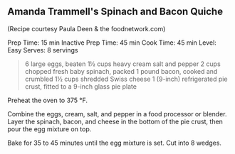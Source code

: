 ## Amanda Trammell's Spinach and Bacon Quiche

(Recipe courtesy Paula Deen & the foodnetwork.com)

Prep Time: 15 min
Inactive Prep Time: 45 min
Cook Time: 45 min
Level: Easy
Serves: 8 servings

> 6 large eggs, beaten
> 1½ cups heavy cream
> salt and pepper
> 2 cups chopped fresh baby spinach, packed
> 1 pound bacon, cooked and crumbled
> 1½ cups shredded Swiss cheese
> 1 (9-inch) refrigerated pie crust, fitted to a 9-inch glass pie plate

Preheat the oven to 375 °F.

Combine the eggs, cream, salt, and pepper in a food processor or blender.
Layer the spinach, bacon, and cheese in the bottom of the pie crust, then pour
the egg mixture on top.

Bake for 35 to 45 minutes until the egg mixture is set. Cut into 8 wedges. 



